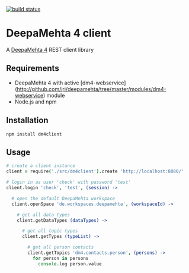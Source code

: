 [![build status](https://secure.travis-ci.org/dgf/dm4client.png)](http://travis-ci.org/dgf/dm4client)
# DeepaMehta 4 client

A [DeepaMehta 4](http://github.com/jri/deepamehta) REST client library

## Requirements

  * DeepaMehta 4 with active [dm4-webservice]
    (http://github.com/jri/deepamehta/tree/master/modules/dm4-webservice)
    module
  * Node.js and npm

## Installation

```shell
npm install dm4client
```

## Usage

```coffeescript
# create a client instance
client = require('./src/dm4client').create 'http://localhost:8080/'

# login in as user 'check' with password 'test'
client.login 'check', 'test', (session) ->

  # open the default DeepaMehta workspace
  client.openSpace 'de.workspaces.deepamehta', (workspaceId) ->

    # get all data types
    client.getDataTypes (dataTypes) ->

      # get all topic types
      client.getTypes (typeList) ->

        # get all person contacts
        client.getTopics 'dm4.contacts.person', (persons) ->
          for person in persons
            console.log person.value
```
